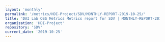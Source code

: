 ```yaml
---
layout: 'monthly'
permalink: '/metrics/HDI-Project/SDV/MONTHLY-REPORT-2019-10-25/'
title: 'DAI Lab OSS Metrics Metrics report for SDV | MONTHLY-REPORT-2019-10-25'
organization: 'HDI-Project'
repository: 'SDV'
current_date: '2019-10-25'
---
```

